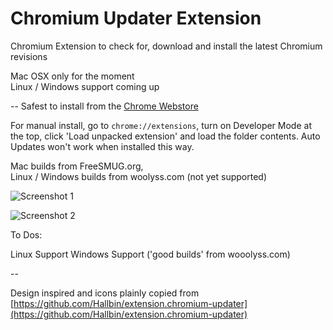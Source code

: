 Chromium Updater Extension
==========================
Chromium Extension to check for, download and install the latest Chromium revisions  

Mac OSX only for the moment  
Linux / Windows support coming up

--
Safest to install from the [Chrome Webstore](https://chrome.google.com/webstore/detail/chromium-updater/ccgjmadhdidfloacagcnnodbkedkjedg)


For manual install, go to `chrome://extensions`, turn on Developer Mode at the top, click 'Load unpacked extension' and load the folder contents. Auto Updates won't work when installed this way. 


Mac builds from FreeSMUG.org,  
Linux / Windows builds from woolyss.com (not yet supported)

![Screenshot 1](http://anony.ws/i/2015/06/02/popup.png)

![Screenshot 2](http://anony.ws/i/2015/06/02/richnote34081.png)  

To Dos:

Linux Support
Windows Support ('good builds' from wooolyss.com)

--

  
Design inspired and icons plainly copied from [https://github.com/Hallbin/extension.chromium-updater](https://github.com/Hallbin/extension.chromium-updater)